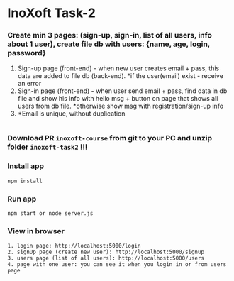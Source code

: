 # InoXoft Task-2

### Create min 3 pages: (sign-up, sign-in, list of all users, info about 1 user), create file db with users: {name, age, login, password}

1. Sign-up page (front-end) - when new user creates email + pass, this data are added to file db (back-end). 
   *if the user(email) exist - receive an error
2. Sign-in page (front-end) - when user send email + pass, find data in db file and show his info with hello msg + button on page that shows all users from db file.
   *otherwise show msg with registration/sign-up info
3. *Email is unique, without duplication

``` 

```

### Download PR `inoxoft-course` from git to your PC and unzip folder `inoxoft-task2` !!!

### Install app
```
npm install
```

### Run app
```
npm start or node server.js
```

### View in browser
```
1. login page: http://localhost:5000/login
2. signUp page (create new user): http://localhost:5000/signup
3. users page (list of all users): http://localhost:5000/users
4. page with one user: you can see it when you login in or from users page
```
